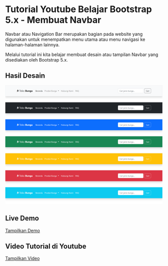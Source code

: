 # Tutorial Youtube Belajar Bootstrap 5.x - Membuat Navbar

Navbar atau Navigation Bar merupakan bagian pada website yang digunakan untuk menempatkan menu utama atau menu navigasi ke halaman-halaman lainnya.

Melalui tutorial ini kita belajar membuat desain atau tampilan Navbar yang disediakan oleh Bootstrap 5.x.

## Hasil Desain

<img src="./_screenshot/navbar.png" width="500px">

## Live Demo

[Tampilkan Demo](...)

## Video Tutorial di Youtube

[Tampilkan Video](...)
